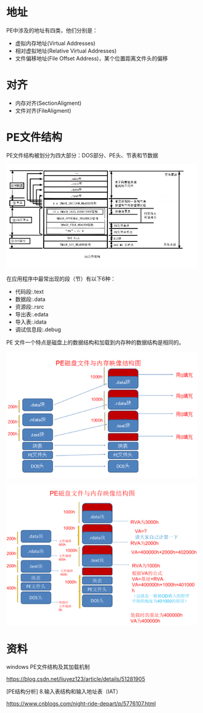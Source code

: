 # 地址

PE中涉及的地址有四类，他们分别是：

*   虚拟内存地址(Virtual Addresses)
*   相对虚拟地址(Relative Virtual Addresses)
*   文件偏移地址(File Offset Address)，某个位置距离文件头的偏移

# 对齐

*   内存对齐(SectionAligment)
*   文件对齐(FileAligment)

# PE文件结构

PE文件结构被划分为四大部分：DOS部分、PE头、节表和节数据

![image](images/941F4E2D7D5A4810A55EA0620A01BFBCclipboard.png)

在应用程序中最常出现的段（节）有以下6种：

*   代码段:.text
*   数据段:.data
*   资源段:.rsrc
*   导出表:.edata
*   导入表:.idata
*   调试信息段:.debug

PE 文件一个特点是磁盘上的数据结构和加载到内存种的数据结构是相同的。

![image](images/63979B8F8D1D42A090CE961808E1846Cclipboard.png)

![image](images/9006E5A46A314F2EA72E18B53B3B5B92clipboard.png)

# 资料

windows PE文件结构及其加载机制

<https://blog.csdn.net/liuyez123/article/details/51281905>

\[PE结构分析] 8.输入表结构和输入地址表（IAT）

<https://www.cnblogs.com/night-ride-depart/p/5776107.html>
